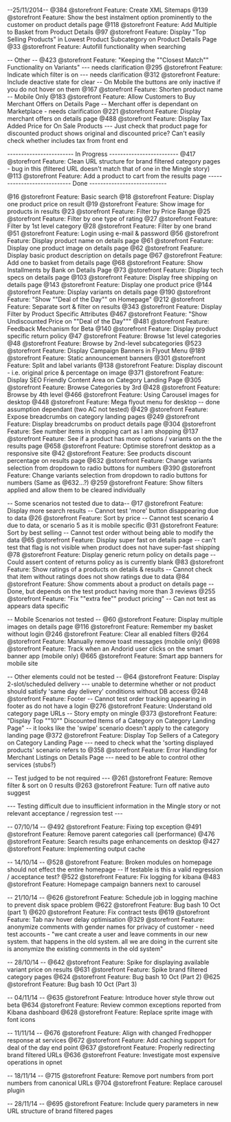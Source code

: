 --25/11/2014--
@384 @storefront Feature: Create XML Sitemaps
@139 @storefront Feature: Show the best instalment option prominently to the customer on product details page
@118 @storefront Feature: Add Multiple to Basket from Product Details
@97	 @storefront Feature: Display "Top Selling Products" in Lowest Product Subcategory on Product Details Page
@33	 @storefront Feature: Autofill functionality when searching

-- Other --
@423 @storefront Feature: "Keeping the ""Closest Match"" Functionality on Variants"  --- needs clarification
@295 @storefront Feature: Indicate which filter is on  --- needs clarification
@312 @storefront Feature: Include deactive state for clear -- On Mobile the buttons are only inactive if you do not hover on them
@167 @storefront Feature: Shorten product name   -- Mobile Only
@183 @storefront Feature: Allow Customers to Buy Merchant Offers on Details Page -- Merchant offer is dependant on Marketplace - needs clarification
@221 @storefront Feature: Display merchant offers on details page
@488 @storefront Feature: Display Tax Added Price for On Sale Products --- Just check that product page for discounted product shows original and discounted price?  Can't easily check whether includes tax from front end

------------------------ In Progress -------------------------
@417 @storefront Feature: Clean URL structure for brand filtered category pages - bug in this (filtered URL doesn't match that of one in the Mingle story)
@113 @storefront Feature: Add a product to cart from the results page
---------------------------- Done ----------------------------

@16 @storefront Feature: Basic search
@18 @storefront Feature: Display one product price on result
@19 @storefront Feature: Show image for products in results
@23 @storefront Feature: Filter by Price Range
@25 @storefront Feature: Filter by one type of rating
@27 @storefront Feature: Filter by 1st level category
@28 @storefront Feature: Filter by one brand
@51 @storefront Feature: Login using e-mail & password
@56 @storefront Feature: Display product name on details page
@61 @storefront Feature: Display one product image on details page
@62 @storefront Feature: Display basic product description on details page
@67 @storefront Feature: Add one to basket from details page
@68 @storefront Feature: Show Installments by Bank on Details Page
@73 @storefront Feature: Display tech specs on details page
@103 @storefront Feature: Display free shipping on details page
@143 @storefront Feature: Display one product price
@144 @storefront Feature: Display variants on details page
@190 @storefront Feature: "Show ""Deal of the Day"" on Homepage"
@212 @storefront Feature: Separate sort & filter on results
@343 @storefront Feature: Display Filter by Product Specific Attributes
@467 @storefront Feature: "Show Undiscounted Price on ""Deal of the Day"""
@481 @storefront Feature: Feedback Mechanism for Beta
@140 @storefront Feature: Display product specific return policy
@47 @storefront Feature: Browse 1st level categories
@48 @storefront Feature: Browse by 2nd-level subcategories
@523 @storefront Feature: Display Campaign Banners in Flyout Menu
@189 @storefront Feature: Static announcement banners
@301 @storefront Feature: Split and label variants
@138 @storefront Feature: Display discount - i.e. original price & percentage on image
@371 @storefront Feature: Display SEO Friendly Content Area on Category Landing Page
@305 @storefront Feature: Browse Categories by 3rd
@428 @storefront Feature: Browse by 4th level
@466 @storefront Feature: Using Carousel images for desktop
@448 @storefront Feature: Mega flyout menu for desktop -- done assumption dependant (two AC not tested)
@429 @storefront Feature: Expose breadcrumbs on category landing pages
@249 @storefront Feature: Display breadcrumbs on product details page
@304 @storefront Feature: See number items in shopping cart as I am shopping
@137 @storefront Feature: See if a product has more options / variants on the the results page
@658 @storefront Feature: Optimise storefront desktop as a responsive site
@42  @storefront Feature: See products discount percentage on results page
@632 @storefront Feature: Change variants selection from dropdown to radio buttons for numbers
@390 @storefront Feature: Change variants selection from dropdown to radio buttons for numbers (Same as @632...?)
@259 @storefront Feature: Show filters applied and allow them to be cleared individually

-- Some scenarios not tested due to data--
@17 @storefront Feature: Display more search results -- Cannot test 'more' button disappearing due to data
@26 @storefront Feature: Sort by price -- Cannot test scenario 4 due to data, or scenario 5 as it is mobile specific
@31 @storefront Feature: Sort by best selling -- Cannot test order without being able to modify the data
@65 @storefront Feature: Display super fast on details page -- can't test that flag is not visible when product does not have super-fast shipping
@78 @storefront Feature: Display generic return policy on details page -- Could assert content of returns policy as is currently blank
@83 @storefront Feature: Show ratings of a products on details & results -- Cannot check that item without ratings does not show ratings due to data
@84 @storefront Feature: Show comments about a product on details page -- Done, but depends on the test product having more than 3 reviews
@255 @storefront Feature: "Fix ""extra fee"" product pricing" -- Can not test as appears data specific


-- Mobile Scenarios not tested --
@60  @storefront Feature: Display multiple images on details page
@116 @storefront Feature: Remember my basket without login
@246 @storefront Feature: Clear all enabled filters
@264 @storefront Feature: Manually remove toast messages (mobile only)
@698 @storefront Feature: Track when an Andorid user clicks on the smart banner app (mobile only)
@665 @storefront Feature: Smart app banners for mobile site


-- Other elements could not be tested --
@64  @storefront Feature: Display 2-slot/scheduled delivery --- unable to determine whether or not product should satisfy 'same day delivery' conditions without DB access
@248 @storefront Feature: Footer -- Cannot test order tracking appearing in footer as do not have a login
@276 @storefront Feature: Understand old category page URLs -- Story empty on mingle
@373 @storefront Feature: "Display Top ""10"" Discounted Items of a Category on Category Landing Page" -- it looks like the 'swipe' scenario doesn't apply to the category landing page
@372 @storefront Feature: Display Top Sellers of a Category on Category Landing Page --- need to check what the 'sorting displayed products' scenario refers to
@358 @storefront Feature: Error Handling for Merchant Listings on Details Page --- need to be able to control other services (stubs?)


-- Test judged to be not required ---
@261 @storefront Feature: Remove filter & sort on 0 results
@263 @storefront Feature: Turn off native auto suggest

--- Testing difficult due to insufficient information in the Mingle story or not relevant acceptance / regression test ---

-- 07/10/14 --
@492 @storefront Feature: Fixing top exception
@491 @storefront Feature: Remove parent categories call (performance)
@476 @storefront Feature: Search results page enhancements on desktop
@427 @storefront Feature: Implementing output cache

-- 14/10/14 --
@528 @storefront Feature: Broken modules on homepage should not effect the entire homepage -- If testable is this a valid regression / acceptance test?
@522 @storefront Feature: Fix logging for kibana
@483 @storefront Feature: Homepage campaign banners next to carousel

-- 21/10/14 --
@626 @storefront Feature: Schedule job in logging machine to prevent disk space problem
@622 @storefront Feature: Bug bash 10 Oct (part 1)
@620 @storefront Feature: Fix contract tests
@619 @storefront Feature: Tab nav hover delay optimisation 
@329 @storefront Feature: anonymize comments with gender names for privacy of customer - need test accounts - "we cant create a user and leave comments in our new system. that happens in the old system. all we are doing in the current site is anonymize  the existing comments in the old system"

-- 28/10/14 --
@642 @storefront Feature: Spike for displaying available variant price on results
@631 @storefront Feature: Spike brand filtered category pages
@624 @storefront Feature: Bug bash 10 Oct (Part 2)
@625 @storefront Feature: Bug bash 10 Oct (Part 3)

-- 04/11/14 --
@635 @storefront Feature: Introduce hover style throw out beta
@634 @storefront Feature: Review common exceptions reported from Kibana dashboard
@628 @storefront Feature: Replace sprite image with font icons

-- 11/11/14 --
@676 @storefront Feature: Align with changed Fredhopper response at services
@672 @storefront Feature: Add caching support for deal of the day end point
@637 @storefront Feature: Properly redirecting brand filtered URLs
@636 @storefront Feature: Investigate most expensive operations in opnet

-- 18/11/14 --
@715 @storefront Feature: Remove port numbers from port numbers from canonical URLs
@704 @storefront Feature: Replace carousel plugin

-- 28/11/14 --
@695 @storefront Feature: Include query parameters in new URL structure of brand filtered pages
